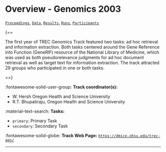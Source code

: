 # Overview - Genomics 2003

[`Proceedings`](./proceedings.md), [`Data`](./data.md), [`Results`](./results.md), [`Runs`](./runs.md), [`Participants`](./participants.md)

{==

The first year of TREC Genomics Track featured two tasks: ad hoc retrieval and information extraction. Both tasks centered around the Gene Reference into Function (GeneRIF) resource of the National Library of Medicine, which was used as both pseudorelevance judgments for ad hoc document retrieval as well as target text for information extraction. The track attracted 29 groups who participated in one or both tasks. 

==}

:fontawesome-solid-user-group: **Track coordinator(s):**

- W. Hersh Oregon Health and Science University 
- R.T. Bhupatiraju, Oregon Health and Science University 

:material-text-search: **Tasks:**

- `primary`: Primary Task 
- `secondary`: Secondary Task 

:fontawesome-solid-globe: **Track Web Page:** [`https://dmice.ohsu.edu/trec-gen/`](https://dmice.ohsu.edu/trec-gen/) 

---

